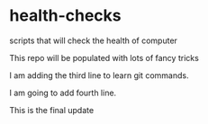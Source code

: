 # health-checks
scripts that will check the health of computer

This repo will be populated with lots of fancy tricks

I am adding the third line to learn git commands.

I am going to add fourth line.

This is the final update

